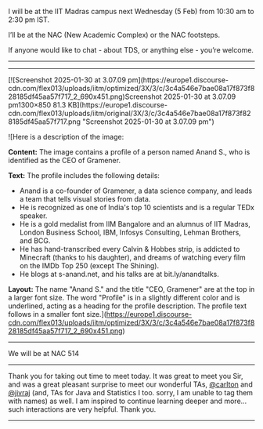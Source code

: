 I will be at the IIT Madras campus next Wednesday (5 Feb) from 10:30 am to
2:30 pm IST.

I’ll be at the NAC (New Academic Complex) or the NAC footsteps.

If anyone would like to chat - about TDS, or anything else - you’re welcome.



---





---

[![Screenshot 2025-01-30 at 3.07.09 pm](https://europe1.discourse-
cdn.com/flex013/uploads/iitm/optimized/3X/3/c/3c4a546e7bae08a17f873f828185df45aa57f717_2_690x451.png)Screenshot
2025-01-30 at 3.07.09 pm1300×850 81.3 KB](https://europe1.discourse-
cdn.com/flex013/uploads/iitm/original/3X/3/c/3c4a546e7bae08a17f873f828185df45aa57f717.png
"Screenshot 2025-01-30 at 3.07.09 pm")



![Here is a description of the image:

**Content:** The image contains a profile of a person named Anand S., who is identified as the CEO of Gramener.

**Text:** The profile includes the following details:
*   Anand is a co-founder of Gramener, a data science company, and leads a team that tells visual stories from data.
*   He is recognized as one of India's top 10 scientists and is a regular TEDx speaker.
*   He is a gold medalist from IIM Bangalore and an alumnus of IIT Madras, London Business School, IBM, Infosys Consulting, Lehman Brothers, and BCG.
*   He has hand-transcribed every Calvin & Hobbes strip, is addicted to Minecraft (thanks to his daughter), and dreams of watching every film on the IMDb Top 250 (except The Shining).
*   He blogs at s-anand.net, and his talks are at bit.ly/anandtalks.

**Layout:** The name "Anand S." and the title "CEO, Gramener" are at the top in a larger font size. The word "Profile" is in a slightly different color and is underlined, acting as a heading for the profile description. The profile text follows in a smaller font size.](https://europe1.discourse-cdn.com/flex013/uploads/iitm/optimized/3X/3/c/3c4a546e7bae08a17f873f828185df45aa57f717_2_690x451.png)


---

We will be at NAC 514



---

Thank you for taking out time to meet today. It was great to meet you Sir, and
was a great pleasant surprise to meet our wonderful TAs,
[@carlton](/u/carlton) and [@jivraj](/u/jivraj) (and, TAs for Java and
Statistics I too. sorry, I am unable to tag them with names) as well. I am
inspired to continue learning deeper and more… such interactions are very
helpful. Thank you.



---

